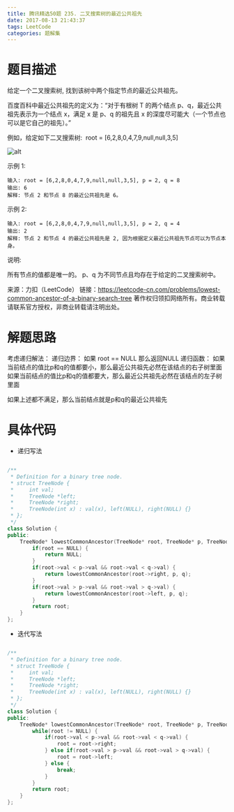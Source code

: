 ```yaml
---
title: 腾讯精选50题 235. 二叉搜索树的最近公共祖先
date: 2017-08-13 21:43:37
tags: LeetCode
categories: 题解集
---
```


# 题目描述

给定一个二叉搜索树, 找到该树中两个指定节点的最近公共祖先。

百度百科中最近公共祖先的定义为：“对于有根树 T 的两个结点 p、q，最近公共祖先表示为一个结点 x，满足 x 是 p、q 的祖先且 x 的深度尽可能大（一个节点也可以是它自己的祖先）。”

例如，给定如下二叉搜索树:  root = [6,2,8,0,4,7,9,null,null,3,5]


![alt](https://assets.leetcode-cn.com/aliyun-lc-upload/uploads/2018/12/14/binarysearchtree_improved.png)
 

示例 1:
```
输入: root = [6,2,8,0,4,7,9,null,null,3,5], p = 2, q = 8
输出: 6 
解释: 节点 2 和节点 8 的最近公共祖先是 6。
```
示例 2:
```
输入: root = [6,2,8,0,4,7,9,null,null,3,5], p = 2, q = 4
输出: 2
解释: 节点 2 和节点 4 的最近公共祖先是 2, 因为根据定义最近公共祖先节点可以为节点本身。
```

说明:

所有节点的值都是唯一的。
p、q 为不同节点且均存在于给定的二叉搜索树中。


来源：力扣（LeetCode）
链接：https://leetcode-cn.com/problems/lowest-common-ancestor-of-a-binary-search-tree
著作权归领扣网络所有。商业转载请联系官方授权，非商业转载请注明出处。


# 解题思路

考虑递归解法：
递归边界：
如果 root == NULL 那么返回NULL
递归函数：
如果当前结点的值比p和q的值都要小，那么最近公共祖先必然在该结点的右子树里面
如果当前结点的值比p和q的值都要大，那么最近公共祖先必然在该结点的左子树里面

如果上述都不满足，那么当前结点就是p和q的最近公共祖先


# 具体代码

* 递归写法


```cpp

/**
 * Definition for a binary tree node.
 * struct TreeNode {
 *     int val;
 *     TreeNode *left;
 *     TreeNode *right;
 *     TreeNode(int x) : val(x), left(NULL), right(NULL) {}
 * };
 */
class Solution {
public:
    TreeNode* lowestCommonAncestor(TreeNode* root, TreeNode* p, TreeNode* q) {
        if(root == NULL) {
            return NULL;
        }
        if(root->val < p->val && root->val < q->val) {
            return lowestCommonAncestor(root->right, p, q);
        }
        if(root->val > p->val && root->val > q->val) {
            return lowestCommonAncestor(root->left, p, q);
        }
        return root;
    }
};
```

* 迭代写法

```cpp

/**
 * Definition for a binary tree node.
 * struct TreeNode {
 *     int val;
 *     TreeNode *left;
 *     TreeNode *right;
 *     TreeNode(int x) : val(x), left(NULL), right(NULL) {}
 * };
 */
class Solution {
public:
    TreeNode* lowestCommonAncestor(TreeNode* root, TreeNode* p, TreeNode* q) {
        while(root != NULL) {
            if(root->val < p->val && root->val < q->val) {
                root = root->right;
            } else if(root->val > p->val && root->val > q->val) {
                root = root->left;
            } else {
                break;
            }
        }
        return root;
    }
};
```